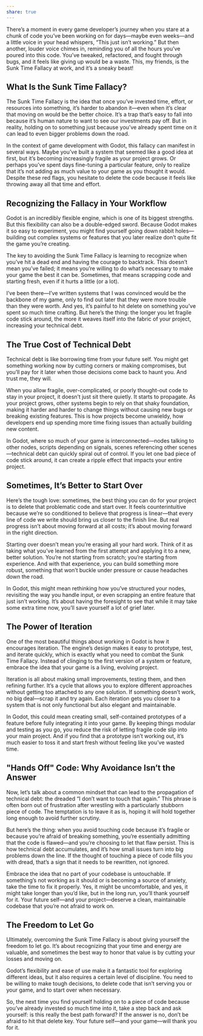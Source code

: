 ```yaml
---
share: true
---
```


There’s a moment in every game developer’s journey when you stare at a chunk of code you’ve been working on for days—maybe even weeks—and a little voice in your head whispers, “This just isn’t working.” But then another, louder voice chimes in, reminding you of all the hours you’ve poured into this code. You’ve tweaked, refactored, and fought through bugs, and it feels like giving up would be a waste. This, my friends, is the Sunk Time Fallacy at work, and it’s a sneaky beast!

## What Is the Sunk Time Fallacy?

The Sunk Time Fallacy is the idea that once you’ve invested time, effort, or resources into something, it’s harder to abandon it—even when it’s clear that moving on would be the better choice. It’s a trap that’s easy to fall into because it’s human nature to want to see our investments pay off. But in reality, holding on to something just because you’ve already spent time on it can lead to even bigger problems down the road.

In the context of game development with Godot, this fallacy can manifest in several ways. Maybe you’ve built a system that seemed like a good idea at first, but it’s becoming increasingly fragile as your project grows. Or perhaps you’ve spent days fine-tuning a particular feature, only to realize that it’s not adding as much value to your game as you thought it would. Despite these red flags, you hesitate to delete the code because it feels like throwing away all that time and effort.

## Recognizing the Fallacy in Your Workflow

Godot is an incredibly flexible engine, which is one of its biggest strengths. But this flexibility can also be a double-edged sword. Because Godot makes it so easy to experiment, you might find yourself going down rabbit holes—building out complex systems or features that you later realize don’t quite fit the game you’re creating.

The key to avoiding the Sunk Time Fallacy is learning to recognize when you’ve hit a dead end and having the courage to backtrack. This doesn’t mean you’ve failed; it means you’re willing to do what’s necessary to make your game the best it can be. Sometimes, that means scrapping code and starting fresh, even if it hurts a little (or a lot).

I’ve been there—I’ve written systems that I was convinced would be the backbone of my game, only to find out later that they were more trouble than they were worth. And yes, it’s painful to hit delete on something you’ve spent so much time crafting. But here’s the thing: the longer you let fragile code stick around, the more it weaves itself into the fabric of your project, increasing your technical debt.

## The True Cost of Technical Debt

Technical debt is like borrowing time from your future self. You might get something working now by cutting corners or making compromises, but you’ll pay for it later when those decisions come back to haunt you. And trust me, they will.

When you allow fragile, over-complicated, or poorly thought-out code to stay in your project, it doesn’t just sit there quietly. It starts to propagate. As your project grows, other systems begin to rely on that shaky foundation, making it harder and harder to change things without causing new bugs or breaking existing features. This is how projects become unwieldy, how developers end up spending more time fixing issues than actually building new content.

In Godot, where so much of your game is interconnected—nodes talking to other nodes, scripts depending on signals, scenes referencing other scenes—technical debt can quickly spiral out of control. If you let one bad piece of code stick around, it can create a ripple effect that impacts your entire project.

## Sometimes, It’s Better to Start Over

Here’s the tough love: sometimes, the best thing you can do for your project is to delete that problematic code and start over. It feels counterintuitive because we’re so conditioned to believe that progress is linear—that every line of code we write should bring us closer to the finish line. But real progress isn’t about moving forward at all costs; it’s about moving forward in the right direction.

Starting over doesn’t mean you’re erasing all your hard work. Think of it as taking what you’ve learned from the first attempt and applying it to a new, better solution. You’re not starting from scratch; you’re starting from experience. And with that experience, you can build something more robust, something that won’t buckle under pressure or cause headaches down the road.

In Godot, this might mean rethinking how you’ve structured your nodes, revisiting the way you handle input, or even scrapping an entire feature that just isn’t working. It’s about having the foresight to see that while it may take some extra time now, you’ll save yourself a lot of grief later.

## The Power of Iteration

One of the most beautiful things about working in Godot is how it encourages iteration. The engine’s design makes it easy to prototype, test, and iterate quickly, which is exactly what you need to combat the Sunk Time Fallacy. Instead of clinging to the first version of a system or feature, embrace the idea that your game is a living, evolving project.

Iteration is all about making small improvements, testing them, and then refining further. It’s a cycle that allows you to explore different approaches without getting too attached to any one solution. If something doesn’t work, no big deal—scrap it and try again. Each iteration gets you closer to a system that is not only functional but also elegant and maintainable.

In Godot, this could mean creating small, self-contained prototypes of a feature before fully integrating it into your game. By keeping things modular and testing as you go, you reduce the risk of letting fragile code slip into your main project. And if you find that a prototype isn’t working out, it’s much easier to toss it and start fresh without feeling like you’ve wasted time.

## "Hands Off" Code: Why Avoidance Isn’t the Answer

Now, let’s talk about a common mindset that can lead to the propagation of technical debt: the dreaded “I don’t want to touch that again.” This phrase is often born out of frustration after wrestling with a particularly stubborn piece of code. The temptation is to leave it as is, hoping it will hold together long enough to avoid further scrutiny.

But here’s the thing: when you avoid touching code because it’s fragile or because you’re afraid of breaking something, you’re essentially admitting that the code is flawed—and you’re choosing to let that flaw persist. This is how technical debt accumulates, and it’s how small issues turn into big problems down the line. If the thought of touching a piece of code fills you with dread, that’s a sign that it needs to be rewritten, not ignored.

Embrace the idea that no part of your codebase is untouchable. If something’s not working as it should or is becoming a source of anxiety, take the time to fix it properly. Yes, it might be uncomfortable, and yes, it might take longer than you’d like, but in the long run, you’ll thank yourself for it. Your future self—and your project—deserve a clean, maintainable codebase that you’re not afraid to work on.

## The Freedom to Let Go

Ultimately, overcoming the Sunk Time Fallacy is about giving yourself the freedom to let go. It’s about recognizing that your time and energy are valuable, and sometimes the best way to honor that value is by cutting your losses and moving on. 

Godot’s flexibility and ease of use make it a fantastic tool for exploring different ideas, but it also requires a certain level of discipline. You need to be willing to make tough decisions, to delete code that isn’t serving you or your game, and to start over when necessary. 

So, the next time you find yourself holding on to a piece of code because you’ve already invested so much time into it, take a step back and ask yourself: is this really the best path forward? If the answer is no, don’t be afraid to hit that delete key. Your future self—and your game—will thank you for it.